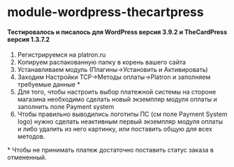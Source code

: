 # module-wordpress-thecartpress

#### Тестировалось и писалось для WordPress версия 3.9.2 и TheCardPress версия 1.3.7.2

1. Регистрируемся на platron.ru
2. Копируем распакованную папку в корень вашего сайта
3. Устанавливаем модуль (Плагины->Установить и Активировать)
4. Заходим Настройки TCP->Методы оплаты->Platron и заполняем требуемые данные \*
5. Для того, чтобы настроить выбор платежной системы на стороне магазина необходимо сделать новый экземпляр модуля оплаты и заполнить поле Payment system
6. Чтобы правильно выводились логотипы ПС (см поле Payment System logo) нужно сделать неактивным первый экземпляр модуля оплаты и либо удалить из него картинку, или поставить общую для всех методов.

\* Чтобы не принимать платеж достаточно поставить статус заказа в отмененный.
